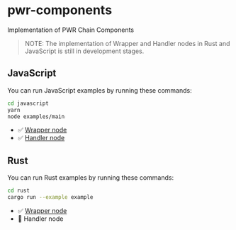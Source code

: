 # pwr-components

Implementation of PWR Chain Components

> NOTE: The implementation of Wrapper and Handler nodes in Rust and JavaScript is still in development stages.

## JavaScript

You can run JavaScript examples by running these commands:

```bash
cd javascript
yarn
node examples/main
```

- ✅ [Wrapper node](https://github.com/keep-pwr-strong/pwr-components/blob/main/javascript/examples/wrapper.js)
- ✅ [Handler node](https://github.com/keep-pwr-strong/pwr-components/blob/main/javascript/examples/handler.js)

## Rust

You can run Rust examples by running these commands:

```bash
cd rust
cargo run --example example
```

- ✅ [Wrapper node](https://github.com/keep-pwr-strong/pwr-components/blob/main/rust/src/wrapper/mod.rs)
- 🚧 Handler node
